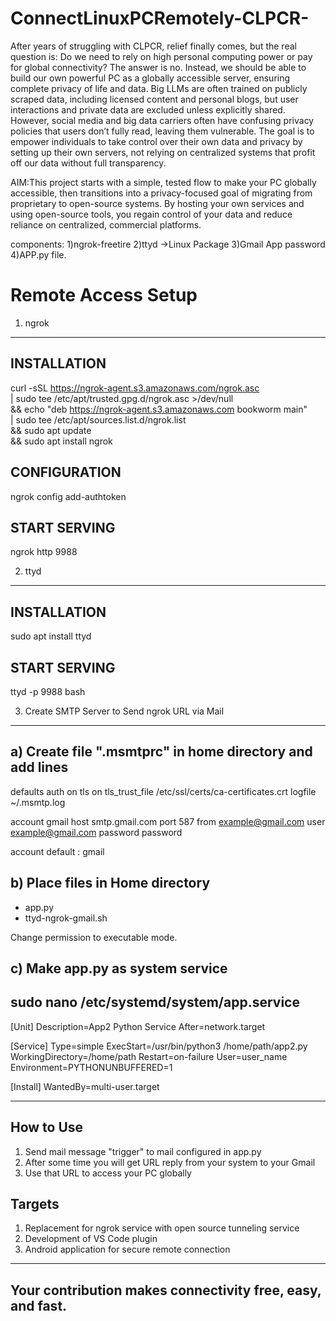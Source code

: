 # ConnectLinuxPCRemotely-CLPCR-
After years of struggling with CLPCR, relief finally comes, but the real question is: Do we need to rely on high personal computing power or pay for global connectivity? The answer is no. Instead, we should be able to build our own powerful PC as a globally accessible server, ensuring complete privacy of life and data. Big LLMs are often trained on publicly scraped data, including licensed content and personal blogs, but user interactions and private data are excluded unless explicitly shared. However, social media and big data carriers often have confusing privacy policies that users don’t fully read, leaving them vulnerable. The goal is to empower individuals to take control over their own data and privacy by setting up their own servers, not relying on centralized systems that profit off our data without full transparency. 


AIM:This project starts with a simple, tested flow to make your PC globally accessible, then transitions into a privacy-focused goal of migrating from proprietary to open-source systems. By hosting your own services and using open-source tools, you regain control of your data and reduce reliance on centralized, commercial platforms.




components:
1)ngrok-freetire
2)ttyd ->Linux Package
3)Gmail App password
4)APP.py file.

Remote Access Setup
===================

1) ngrok
--------

INSTALLATION
------------
curl -sSL https://ngrok-agent.s3.amazonaws.com/ngrok.asc \
  | sudo tee /etc/apt/trusted.gpg.d/ngrok.asc >/dev/null \
  && echo "deb https://ngrok-agent.s3.amazonaws.com bookworm main" \
  | sudo tee /etc/apt/sources.list.d/ngrok.list \
  && sudo apt update \
  && sudo apt install ngrok

CONFIGURATION
-------------
ngrok config add-authtoken <token-id>

START SERVING
-------------
ngrok http 9988


2) ttyd
-------

INSTALLATION
------------
sudo apt install ttyd

START SERVING
-------------
ttyd -p 9988 bash


3) Create SMTP Server to Send ngrok URL via Mail
------------------------------------------------

a) Create file ".msmtprc" in home directory and add lines
---------------------------------------------------------
defaults
auth           on
tls            on
tls_trust_file /etc/ssl/certs/ca-certificates.crt
logfile        ~/.msmtp.log

account        gmail
host           smtp.gmail.com
port           587
from           example@gmail.com
user           example@gmail.com
password       password

account default : gmail

b) Place files in Home directory
--------------------------------
- app.py
- ttyd-ngrok-gmail.sh

Change permission to executable mode.

c) Make app.py as system service
--------------------------------
sudo nano /etc/systemd/system/app.service
--------
[Unit]
Description=App2 Python Service
After=network.target

[Service]
Type=simple
ExecStart=/usr/bin/python3 /home/path/app2.py
WorkingDirectory=/home/path
Restart=on-failure
User=user_name
Environment=PYTHONUNBUFFERED=1

[Install]
WantedBy=multi-user.target

--------

How to Use
----------
1) Send mail message "trigger" to mail configured in app.py
2) After some time you will get URL reply from your system to your Gmail
3) Use that URL to access your PC globally


Targets
-------
1) Replacement for ngrok service with open source tunneling service
2) Development of VS Code plugin
3) Android application for secure remote connection


--------------------------------------------------------------
Your contribution makes connectivity free, easy, and fast.
--------------------------------------------------------------




